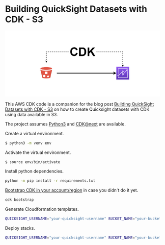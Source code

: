 # Building QuickSight Datasets with CDK - S3
![Image](data/qs_s3_dataset_cdk.png)

This AWS CDK code is a companion for the blog post [Building QuickSight Datasets with CDK - S3](https://www.aws-blog.de/2021/09/building-quicksight-datasets-with-cdk-s3.html) on how to create Quicksight datasets with CDK using data available in S3.

The project assumes [Python3](https://www.python.org/downloads/) and [CDK@next](https://www.npmjs.com/package/aws-cdk) are available.

Create a virtual environment.
```bash
$ python3 -m venv env
```

Activate the virtual environment.
```bash
$ source env/bin/activate
```

Install python dependencies.
```bash
python -m pip install -r requirements.txt
```

[Bootstrap CDK in your account/region](https://docs.aws.amazon.com/cdk/v2/guide/bootstrapping.html) in case you didn't do it yet.
```bash
cdk bootstrap
```

Generate Cloudformation templates.
```bash
QUICKSIGHT_USERNAME="your-quicksight-username" BUCKET_NAME="your-bucket-name" cdk synth
```

Deploy stacks.
```bash
QUICKSIGHT_USERNAME="your-quicksight-username" BUCKET_NAME="your-bucket-name" cdk deploy s3titanic
```